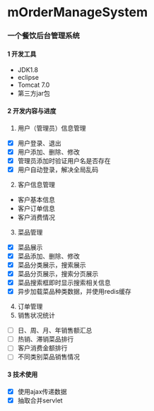 ﻿# mOrderManageSystem

### 一个餐饮后台管理系统

#### 1 开发工具

 - JDK1.8
 - eclipse
 - Tomcat 7.0
 - 第三方jar包

#### 2 开发内容与进度
1. 用户（管理员）信息管理
 - [x] 用户登录、退出
 - [x] 用户添加、删除、修改
 - [x] 管理员添加时验证用户名是否存在
 - [x] 用户自动登录，解决全局乱码
2. 客户信息管理

- 客户基本信息
- 客户订单信息
- 客户消费情况
3. 菜品管理
 - [x] 菜品展示
 - [x] 菜品添加、删除、修改
 - [x] 菜品分类展示，搜索展示
 - [x] 菜品分页展示，搜索分页展示
 - [x] 菜品搜索框即时显示搜索相关信息
 - [x] 异步加载菜品种类数据，并使用redis缓存
4. 订单管理
5. 销售状况统计
 - [ ] 日、周、月、年销售额汇总
 - [ ] 热销、滞销菜品排行
 - [ ] 客户消费金额排行
 - [ ] 不同类别菜品销售情况

#### 3 技术使用

- [x] 使用ajax传递数据
- [x] 抽取合并servlet